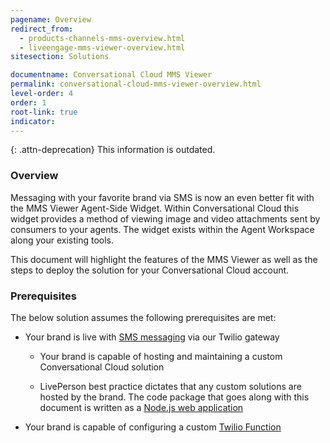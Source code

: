 ```yaml
---
pagename: Overview
redirect_from:
  - products-channels-mms-overview.html
  - liveengage-mms-viewer-overview.html
sitesection: Solutions

documentname: Conversational Cloud MMS Viewer
permalink: conversational-cloud-mms-viewer-overview.html
level-order: 4
order: 1
root-link: true
indicator:
---
```


{: .attn-deprecation}
This information is outdated.

### Overview

Messaging with your favorite brand via SMS is now an even better fit with the MMS Viewer Agent-Side Widget. Within Conversational Cloud this widget provides a method of viewing image and video attachments sent by consumers to your agents. The widget exists within the Agent Workspace along your existing tools.

This document will highlight the features of the MMS Viewer as well as the steps to deploy the solution for your Conversational Cloud account.

### Prerequisites

The below solution assumes the following prerequisites are met:

* Your brand is live with [SMS messaging](products-channels-sms-overview.html) via our Twilio gateway

  * Your brand is capable of hosting and maintaining a custom Conversational Cloud solution

  * LivePerson best practice dictates that any custom solutions are hosted by the brand. The code package that goes along with this document is written as a [Node.js web application](https://nodejs.org/en/)

* Your brand is capable of configuring a custom [Twilio Function](https://www.twilio.com/functions)
